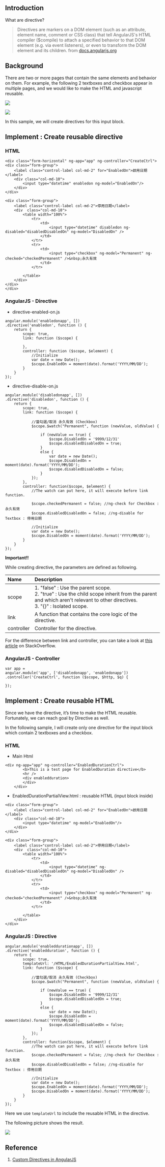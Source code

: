 ## Introduction

What are directive?

> Directives are markers on a DOM element (such as an attribute, element name, comment or CSS class) that tell AngularJS's HTML compiler ($compile) to attach a specified behavior to that DOM element (e.g. via event listeners), or even to transform the DOM element and its children. 
> from [docs.angularjs.org](https://docs.angularjs.org/guide/directive)



## Background

There are two or more pages that contain the same elements and behavior on them. For example, the following 2 textboxes and checkbox appear in multiple pages, and we would like to make the HTML and javascript reusable.

![](assets/001.png)

![](assets/002.png)


In this sample, we will create directives for this input block.



## Implement : Create reusable directive


### HTML

```
<div class="form-horizontal" ng-app="app" ng-controller="CreateCtrl">
<div class="form-group">
    <label class="control-label col-md-2" for="EnabledOn">啟用日期</label>
    <div class="col-md-10">
        <input type="datetime" enabledon ng-model="EnabledOn"/>
    </div>
</div>

<div class="form-group">
    <label class="control-label col-md-2">停用日期</label>
    <div  class="col-md-10">
        <table width="100%">
            <tr>
                <td>
                    <input type="datetime" disabledon ng-disabled="disabledDisabledOn" ng-model="DisabledOn" />
                </td>
            </tr>
            <tr>
                <td>
                    <input type="checkbox" ng-model="Permanent" ng-checked="checkedPermanent" />&nbsp;永久有效
                </td>
            </tr>

        </table>
    </div>
</div>
</div>
```


### AngularJS - Directive


* directive-enabled-on.js

```
angular.module('enabledonapp', [])
.directive('enabledon', function () {
    return {
        scope: true,
        link: function ($scope) {

        },
        controller: function ($scope, $element) {
            //Initialize
            var date = new Date();
            $scope.EnabledOn = moment(date).format('YYYY/MM/DD');
        }
    }
});
```

* directive-disable-on.js

```
angular.module('disabledonapp', [])
.directive('disabledon', function () {
    return {
        scope: true,
        link: function ($scope) {
           
            //當勾選/取消 永久有效 (Checkbox)
            $scope.$watch("Permanent", function (newValue, oldValue) {

                if (newValue == true) {
                    $scope.DisabledOn = '9999/12/31'
                    $scope.disabledDisabledOn = true;
                }
                else {
                    var date = new Date();
                    $scope.DisabledOn = moment(date).format('YYYY/MM/DD');
                    $scope.disabledDisabledOn = false;
                }
            });
        },
        controller: function($scope, $element) {
            //The watch can put here, it will execute before link function.

            $scope.checkedPermanent = false; //ng-check for Checkbox : 永久有效
            $scope.disabledDisabledOn = false; //ng-disable for Textbox : 停用日期

            //Initialize
            var date = new Date();
            $scope.DisabledOn = moment(date).format('YYYY/MM/DD');
        }
    }
});
```

**Important!!**

While creating directive, the parameters are defined as following.


| Name | Description |
| :------------- |:-------------|
| scope | 1. "false" : Use the parent scope. <br />2. "true"  : Use the child scope inherit from the parent and which aren't relevant to other directives.<br />3. "{}"    : Isolated scope.
| link | A function that contains the core logic of the directive. |
| controller | Controller for the directive. |


For the difference between link and controller, you can take a look at [this article](http://stackoverflow.com/questions/12546945/difference-between-the-controller-link-and-compile-functions-when-definin) on StackOverflow.


### AngularJS - Controller

```
var app =
angular.module('app', ['disabledonapp', 'enabledonapp'])
.controller('CreateCtrl', function ($scope, $http, $q) {

});
```


## Implement : Create reusable HTML

Since we have the directive, it’s time to make the HTML reusable.
Fortunately, we can reach goal by Directive as well.

In the following sample, I will create only one directive for the input block which contain 2 textboxes and a checkbox.


### HTML

* Main Html

```
<div ng-app="app" ng-controller="EnabledDurationCtrl">
        <b>This is a test page for EnabledDuration directive</b>
        <hr />
        <div enabledduration>
        </div>
    </div>
```

* EnabledDurationPartialView.html : reusable HTML (input block inside)

```
<div class="form-group">
    <label class="control-label col-md-2" for="EnabledOn">啟用日期</label>
    <div class="col-md-10">
        <input type="datetime" ng-model="EnabledOn"/>
    </div>
</div>

<div class="form-group">
    <label class="control-label col-md-2">停用日期</label>
    <div  class="col-md-10">
        <table width="100%">
            <tr>
                <td>
                    <input type="datetime" ng-disabled="disabledDisabledOn" ng-model="DisabledOn" />
                </td>
            </tr>
            <tr>
                <td>
                    <input type="checkbox" ng-model="Permanent" ng-checked="checkedPermanent" />&nbsp;永久有效
                </td>
            </tr>

        </table>
    </div>
</div>
```

### AngularJS : Directive

```
angular.module('enableddurationapp', [])
.directive('enabledduration', function () {
    return {
        scope: true,
        templateUrl: '/HTML/EnabledDurationPartialView.html',
        link: function ($scope) {
           
            //當勾選/取消 永久有效 (Checkbox)
            $scope.$watch("Permanent", function (newValue, oldValue) {

                if (newValue == true) {
                    $scope.DisabledOn = '9999/12/31'
                    $scope.disabledDisabledOn = true;
                }
                else {
                    var date = new Date();
                    $scope.DisabledOn = moment(date).format('YYYY/MM/DD');
                    $scope.disabledDisabledOn = false;
                }
            });
        },
        controller: function($scope, $element) {
            //The watch can put here, it will execute before link function.
            $scope.checkedPermanent = false; //ng-check for Checkbox : 永久有效
            $scope.disabledDisabledOn = false; //ng-disable for Textbox : 停用日期

            //Initialize
            var date = new Date();
            $scope.EnabledOn = moment(date).format('YYYY/MM/DD');
            $scope.DisabledOn = moment(date).format('YYYY/MM/DD');
        }
    }
});
```

Here we use `templateUrl` to include the reusable HTML in the directive.

The following picture shows the result.


![](assets/003.gif)


## Reference
1. [Custom Directives in AngularJS](http://www.c-sharpcorner.com/UploadFile/dev4634/custom-directive-in-angular-js983/)